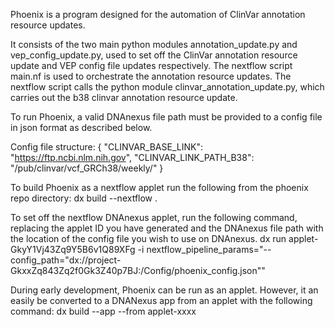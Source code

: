Phoenix is a program designed for the automation of ClinVar annotation resource updates.

It consists of the two main python modules annotation_update.py and vep_config_update.py, used to set off the ClinVar annotation resource update and VEP config file updates respectively.
The nextflow script main.nf is used to orchestrate the annotation resource updates.
The nextflow script calls the python module clinvar_annotation_update.py, which carries out the b38 clinvar annotation resource update.

To run Phoenix, a valid DNAnexus file path must be provided to a config file in json format as described below.

Config file structure:
{
    "CLINVAR_BASE_LINK": "https://ftp.ncbi.nlm.nih.gov",
    "CLINVAR_LINK_PATH_B38": "/pub/clinvar/vcf_GRCh38/weekly/"
}

To build Phoenix as a nextflow applet run the following from the phoenix repo directory:
dx build --nextflow .

To set off the nextflow DNAnexus applet, run the following command, replacing the applet ID you have generated and the DNAnexus file path with the location of the config file you wish to use on DNAnexus.
dx run applet-GkyY1Vj43Zq9Y5B6v1Q89XFg -i nextflow_pipeline_params="--config_path="dx://project-GkxxZq843Zq2f0Gk3Z40p7BJ:/Config/phoenix_config.json""

During early development, Phoenix can be run as an applet. However, it an easily be converted to a DNANexus app from an applet with the following command:
dx build --app --from applet-xxxx
